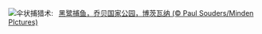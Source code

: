 ![](https://www.bing.com/th?id=OHR.BlackHeron_ZH-CN6764711050_UHD.jpg&w=1000)伞状捕猎术:&nbsp;&ensp;[黑鹭捕鱼，乔贝国家公园，博茨瓦纳 (© Paul Souders/Minden PIctures)](https://www.bing.com/th?id=OHR.BlackHeron_ZH-CN6764711050_UHD.jpg)
<br><br/>
